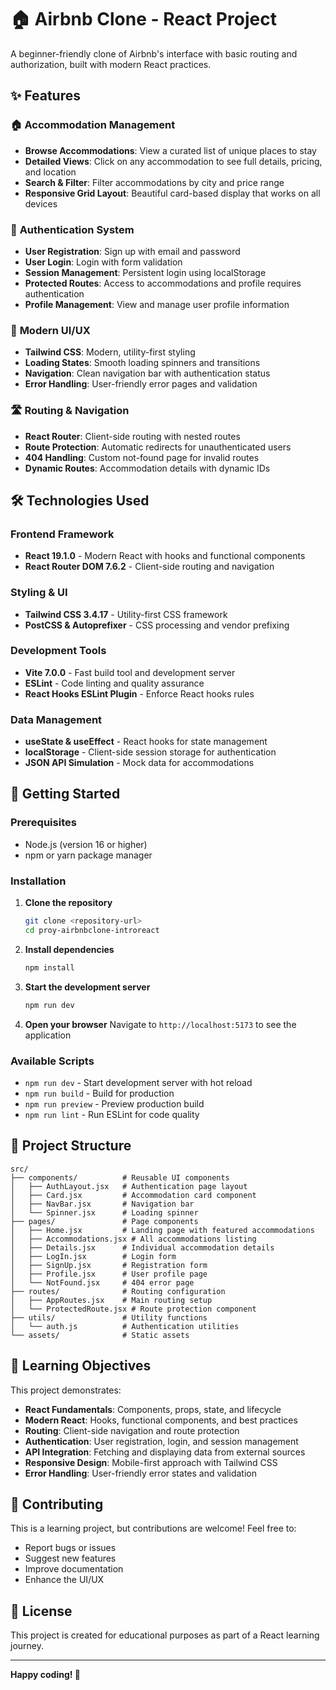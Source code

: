 # 🏠 Airbnb Clone - React Project

A beginner-friendly clone of Airbnb's interface with basic routing and authorization, built with modern React practices.

## ✨ Features

### 🏠 **Accommodation Management**

- **Browse Accommodations**: View a curated list of unique places to stay
- **Detailed Views**: Click on any accommodation to see full details, pricing, and location
- **Search & Filter**: Filter accommodations by city and price range
- **Responsive Grid Layout**: Beautiful card-based display that works on all devices

### 🔐 **Authentication System**

- **User Registration**: Sign up with email and password
- **User Login**: Login with form validation
- **Session Management**: Persistent login using localStorage
- **Protected Routes**: Access to accommodations and profile requires authentication
- **Profile Management**: View and manage user profile information

### 🎨 **Modern UI/UX**

- **Tailwind CSS**: Modern, utility-first styling
- **Loading States**: Smooth loading spinners and transitions
- **Navigation**: Clean navigation bar with authentication status
- **Error Handling**: User-friendly error pages and validation

### 🛣️ **Routing & Navigation**

- **React Router**: Client-side routing with nested routes
- **Route Protection**: Automatic redirects for unauthenticated users
- **404 Handling**: Custom not-found page for invalid routes
- **Dynamic Routes**: Accommodation details with dynamic IDs

## 🛠️ Technologies Used

### **Frontend Framework**

- **React 19.1.0** - Modern React with hooks and functional components
- **React Router DOM 7.6.2** - Client-side routing and navigation

### **Styling & UI**

- **Tailwind CSS 3.4.17** - Utility-first CSS framework
- **PostCSS & Autoprefixer** - CSS processing and vendor prefixing

### **Development Tools**

- **Vite 7.0.0** - Fast build tool and development server
- **ESLint** - Code linting and quality assurance
- **React Hooks ESLint Plugin** - Enforce React hooks rules

### **Data Management**

- **useState & useEffect** - React hooks for state management
- **localStorage** - Client-side session storage for authentication
- **JSON API Simulation** - Mock data for accommodations

## 🚀 Getting Started

### Prerequisites

- Node.js (version 16 or higher)
- npm or yarn package manager

### Installation

1. **Clone the repository**

   ```bash
   git clone <repository-url>
   cd proy-airbnbclone-introreact
   ```

2. **Install dependencies**

   ```bash
   npm install
   ```

3. **Start the development server**

   ```bash
   npm run dev
   ```

4. **Open your browser**
   Navigate to `http://localhost:5173` to see the application

### Available Scripts

- `npm run dev` - Start development server with hot reload
- `npm run build` - Build for production
- `npm run preview` - Preview production build
- `npm run lint` - Run ESLint for code quality

## 📁 Project Structure

```
src/
├── components/          # Reusable UI components
│   ├── AuthLayout.jsx   # Authentication page layout
│   ├── Card.jsx         # Accommodation card component
│   ├── NavBar.jsx       # Navigation bar
│   └── Spinner.jsx      # Loading spinner
├── pages/               # Page components
│   ├── Home.jsx         # Landing page with featured accommodations
│   ├── Accommodations.jsx # All accommodations listing
│   ├── Details.jsx      # Individual accommodation details
│   ├── LogIn.jsx        # Login form
│   ├── SignUp.jsx       # Registration form
│   ├── Profile.jsx      # User profile page
│   └── NotFound.jsx     # 404 error page
├── routes/              # Routing configuration
│   ├── AppRoutes.jsx    # Main routing setup
│   └── ProtectedRoute.jsx # Route protection component
├── utils/               # Utility functions
│   └── auth.js          # Authentication utilities
└── assets/              # Static assets
```

## 🎯 Learning Objectives

This project demonstrates:

- **React Fundamentals**: Components, props, state, and lifecycle
- **Modern React**: Hooks, functional components, and best practices
- **Routing**: Client-side navigation and route protection
- **Authentication**: User registration, login, and session management
- **API Integration**: Fetching and displaying data from external sources
- **Responsive Design**: Mobile-first approach with Tailwind CSS
- **Error Handling**: User-friendly error states and validation

## 🤝 Contributing

This is a learning project, but contributions are welcome! Feel free to:

- Report bugs or issues
- Suggest new features
- Improve documentation
- Enhance the UI/UX

## 📄 License

This project is created for educational purposes as part of a React learning journey.

---

**Happy coding! 🚀**

